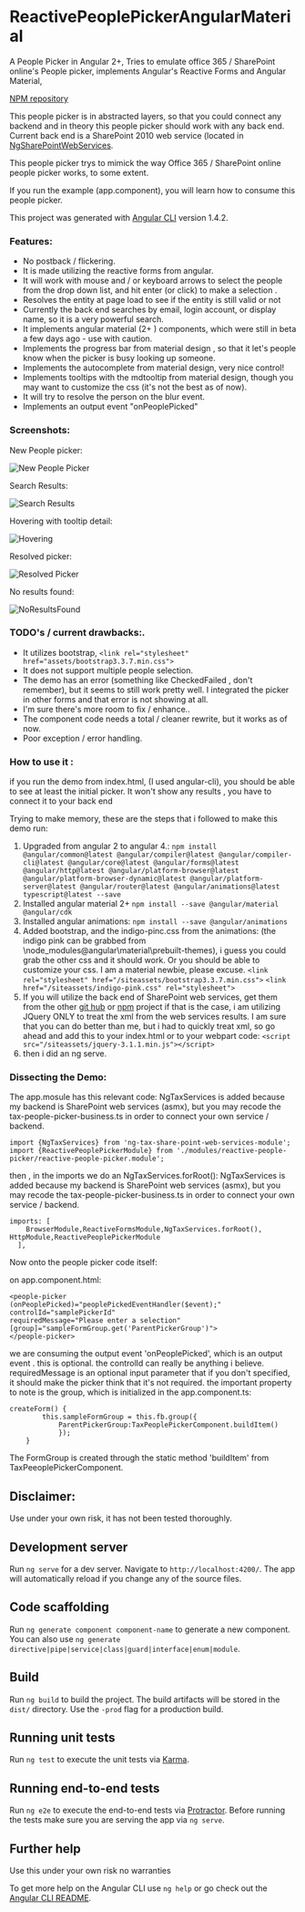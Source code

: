 # ReactivePeoplePickerAngularMaterial

A People Picker in Angular 2+, Tries to emulate office 365 / SharePoint online's People picker, implements Angular's Reactive Forms and Angular Material, 

[NPM repository](https://www.npmjs.com/package/reactive-people-picker-angular-material)

This people picker is in abstracted layers, so that you could connect any backend and in theory this people picker should work with any back end. Current back end is a SharePoint 2010 web service (located in [NgSharePointWebServices](https://github.com/isaacchacon/NgSharePointWebServices).

This people picker trys to mimick the way Office 365 / SharePoint online people picker works, to some extent.

If you run the example (app.component), you will learn how to consume this people picker.

This project was generated with [Angular CLI](https://github.com/angular/angular-cli) version 1.4.2.

### Features: 

- No postback / flickering.
- It is made utilizing the reactive forms from angular.
- It will work with mouse and / or keyboard arrows to select the people from the drop down list, and hit enter (or click) to make a selection .
- Resolves the entity at page load to see if the entity is still valid or not
- Currently the back end searches by email, login account, or display name, so it is a very powerful search.
- It implements angular material (2+ ) components, which were still in beta a few days ago - use with caution.
- Implements the progress bar from material design , so that it let's people know when the picker is busy looking up someone.
- Implements the autocomplete from material design, very nice control!
- Implements tooltips with the mdtooltip from material design, though you may want to customize the css (it's not the best as of now).
- It will try to resolve the person on the blur event.
- Implements an output event "onPeoplePicked"

### Screenshots:

New People picker:

![New People Picker](https://github.com/isaacchacon/NgReactivePeoplePickerAngularMaterial/raw/master/doc/1.png)


Search Results:

![Search Results](https://github.com/isaacchacon/NgReactivePeoplePickerAngularMaterial/raw/master/doc/SearchResults.png)


Hovering with tooltip detail:

![Hovering](https://github.com/isaacchacon/NgReactivePeoplePickerAngularMaterial/raw/master/doc/Hovering.png)

Resolved picker:

![Resolved Picker](https://github.com/isaacchacon/NgReactivePeoplePickerAngularMaterial/raw/master/doc/ResolvedPicker.png)

No results found:

![NoResultsFound](https://github.com/isaacchacon/NgReactivePeoplePickerAngularMaterial/raw/master/doc/NoResultsFound.png)


### TODO's / current drawbacks:.

- It utilizes bootstrap, `<link rel="stylesheet" href="assets/bootstrap3.3.7.min.css">`
- It does not support multiple people selection.
- The demo has an error (something like CheckedFailed , don't remember), but it seems to still work pretty well. I integrated the picker in other forms and that error is not showing at all.
- I'm sure there's more room to fix / enhance..
- The component code needs a total / cleaner rewrite, but it works as of now.
- Poor exception / error handling.

### How to use it : 

if you run the demo from index.html, (I used angular-cli), you should be able to see at least the initial picker.
It won't show any results , you have to connect it to your back end

Trying to make memory, these are the steps that i followed to make this demo run:

1. Upgraded from angular 2 to angular 4.:
  `npm install @angular/common@latest @angular/compiler@latest @angular/compiler-cli@latest @angular/core@latest @angular/forms@latest @angular/http@latest @angular/platform-browser@latest @angular/platform-browser-dynamic@latest @angular/platform-server@latest @angular/router@latest @angular/animations@latest typescript@latest --save`
2. Installed angular material 2+
  `npm install --save @angular/material @angular/cdk`
3. Installed angular animations:
  `npm install --save @angular/animations`
4. Added bootstrap, and the indigo-pinc.css from the animations:
  (the indigo pink can be grabbed from \node_modules\@angular\material\prebuilt-themes), i guess you could grab the other css and it should work. Or you should be able to customize your css. I am a material newbie, please excuse.
  `<link rel="stylesheet" href="/siteassets/bootstrap3.3.7.min.css">`
  `<link href="/siteassets/indigo-pink.css" rel="stylesheet">`
5. If you will utilize the back end of SharePoint web services, get them from the other [git hub](https://github.com/isaacchacon/NgSharePointWebServices) or [npm](https://www.npmjs.com/package/ng-tax-share-point-web-services-module) project
    if that is the case, i am utilizing JQuery ONLY to treat the xml from the web services results. 
    I am sure that you can do better than me, but i had to quickly treat xml, so go ahead and add this to your index.html or to your webpart code: `<script src="/siteassets/jquery-3.1.1.min.js"></script>`
6. then i did an ng serve.
### Dissecting the Demo:

The app.mosule has this relevant code:
NgTaxServices is added because my backend is SharePoint web services (asmx), but you may recode the tax-people-picker-business.ts in order to connect your own service / backend.
```
import {NgTaxServices} from 'ng-tax-share-point-web-services-module';
import {ReactivePeoplePickerModule} from './modules/reactive-people-picker/reactive-people-picker.module';
```
then , in the  imports we do an NgTaxServices.forRoot():
NgTaxServices is added because my backend is SharePoint web services (asmx), but you may recode the tax-people-picker-business.ts in order to connect your own service / backend.
```
imports: [
    BrowserModule,ReactiveFormsModule,NgTaxServices.forRoot(), HttpModule,ReactivePeoplePickerModule
  ],
```
Now onto the people picker code itself:

on app.component.html:

```
<people-picker 
(onPeoplePicked)="peoplePickedEventHandler($event);" 
controlId="samplePickerId" 
requiredMessage="Please enter a selection" 
[group]="sampleFormGroup.get('ParentPickerGroup')">
</people-picker>
```
we are consuming the output event 'onPeoplePicked', which is an output event . this is optional.
the controlId can really be anything i believe.
requiredMessage is an optional input parameter that if you don't specified, it should make the picker think that it's not required.
the important property to note is the group, which is initialized in the app.component.ts:

```
createForm() {
		this.sampleFormGroup = this.fb.group({
			ParentPickerGroup:TaxPeoplePickerComponent.buildItem()
			});
	}
```

The FormGroup is created through the static method 'buildItem' from TaxPeeoplePickerComponent.


 ## Disclaimer:
 
 Use under your own risk, it has not been tested thoroughly.

## Development server

Run `ng serve` for a dev server. Navigate to `http://localhost:4200/`. The app will automatically reload if you change any of the source files.

## Code scaffolding

Run `ng generate component component-name` to generate a new component. You can also use `ng generate directive|pipe|service|class|guard|interface|enum|module`.

## Build

Run `ng build` to build the project. The build artifacts will be stored in the `dist/` directory. Use the `-prod` flag for a production build.

## Running unit tests

Run `ng test` to execute the unit tests via [Karma](https://karma-runner.github.io).

## Running end-to-end tests

Run `ng e2e` to execute the end-to-end tests via [Protractor](http://www.protractortest.org/).
Before running the tests make sure you are serving the app via `ng serve`.

## Further help

Use this under your own risk no warranties

To get more help on the Angular CLI use `ng help` or go check out the [Angular CLI README](https://github.com/angular/angular-cli/blob/master/README.md).
